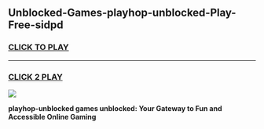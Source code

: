 
## Unblocked-Games-playhop-unblocked-Play-Free-sidpd
<h3>
<a href="https://premium76.site?title=playhop-unblocked&ref=19M">CLICK TO PLAY</a></h3>
<hr>

<h3>
<a href="https://premium76.site?title=playhop-unblocked&ref=19M">CLICK 2 PLAY</a>
  
</h3>

<a href="https://premium76.site?title=playhop-unblocked&ref=19M"><img src="https://clearcache.store/games.png"></a>


**playhop-unblocked games unblocked: Your Gateway to Fun and Accessible Online Gaming**
